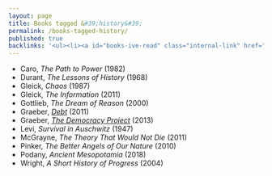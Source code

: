 ```yaml
---
layout: page
title: Books tagged &#39;history&#39;
permalink: /books-tagged-history/
published: true
backlinks: '<ul><li><a id="books-ive-read" class="internal-link" href="/books-ive-read/">Books I&#39;ve read</a></li></ul>'
---
```


* Caro, _The Path to Power_ (1982) 
* Durant, _The Lessons of History_ (1968) 
* Gleick, _Chaos_ (1987) 
* Gleick, _The Information_ (2011) 
* Gottlieb, _The Dream of Reason_ (2000) 
* Graeber, _<a id="graeber-debt" class="internal-link" href="/graeber-debt/">Debt</a>_ (2011) 
* Graeber, _<a id="graeber-democracy-project" class="internal-link" href="/graeber-democracy-project/">The Democracy Project</a>_ (2013) 
* Levi, _Survival in Auschwitz_ (1947) 
* McGrayne, _The Theory That Would Not Die_ (2011) 
* Pinker, _The Better Angels of Our Nature_ (2010) 
* Podany, _Ancient Mesopotamia_ (2018) 
* Wright, _A Short History of Progress_ (2004) 
